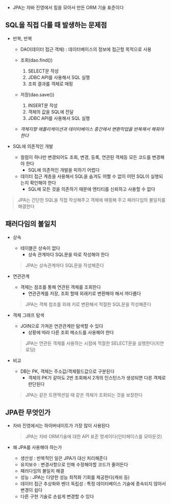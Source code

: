 - JPA는 자바 진영에서 힘을 모아서 만든 ORM 기술 표준이다

## SQL을 직접 다룰 때 발생하는 문제점
- 반복, 반복
    - DAO(데이터 접근 객체) : 데이터베이스의 정보에 접근할 목적으로 사용
    - 조회(dao.find())
        1. SELECT문 작성
        2. JDBC API를 사용해서 SQL 실행
        3. 조회 결과를 객체로 매핑

    - 저장(dao.save())
        1. INSERT문 작성
        2. 객체의 값을 SQL에 전달
        3. JDBC API를 사용해서 SQL 실행
    
    - *객체지향 애플리케이션과 데이터베이스 중간에서 변환작업을 반복해서 해줘야 한다*

- SQL에 의존적인 개발  
    - 컬럼이 하나만 변경되어도 조회, 변경, 등록, 연관된 객체등 모든 코드를 변경해야 한다
        - SQL에 의존적인 개발을 피하기 어렵다
    - 데이터 접근 계층을 사용해서 SQL을 숨겨도 어쩔 수 없이 어떤 SQL이 실행되는지 확인해야 한다
        - SQL에 모든 것을 의존하기 때문에 엔티티를 신뢰하고 사용할 수 없다

> JPA는 간단한 SQL을 직접 작성해주고 객체에 매핑해 주고 패러다임의 불일치를 해결한다

## 패러다임의 불일치 
- 상속
    - 테이블은 상속이 없다
        - 상속 관계마다 SQL문을 따로 작성해야 한다
    > JPA는 상속관계마다 SQL문을 작성해준다

- 연관관계
    - 객체는 참조를 통해 연관된 객체를 조회한다
        - 연관관계를 저장, 조회 할때 외래키로 변환해야 해서 까다롭다
    > JPA는 객체 참조를 외래 키로 변환해서 적절한 SQL문을 작성해준다

- 객체 그래프 탐색
    - JOIN으로 가져온 연관관계만 탐색할 수 있다
        - 상황에 따라 다른 조회 메소드를 사용해야 한다

    > JPA는 연관된 객체를 사용하는 시점에 적절한 SELECT문을 실행한다(지연 로딩)

- 비교
    - DB는 PK, 객체는 주소값/객체필드값으로  구분된다
        - 객체의 PK가 같아도 2번 조회해서 2개의 인스턴스가 생성되면 다른 객체로 판단된다
    > JPA는 같은 트랜잭션일 때 같은 객체가 조회되는 것을 보장한다

## JPA란 무엇인가
- 자바 진영에서는 하이버네이트가 가장 많이 사용된다
    > JPA는 자바 ORM기술에 대한 API 표준 명세이다(인터페이스를 모아둔것)

- 왜 JPA를 사용해야 하는가
    - 생산성 : 반복적인 일은 JPA가 대신 처리해준다
    - 유지보수 : 변경사항으로 인해 수정해야할 코드가 줄어든다
    - 패러다임의 불일치 해결 
    - 성능 : JPA는 다양한 성능 최적화 기회를 제공한다(캐쉬 등)
    - 데이터 접근 추상화와 벤더 독립성 : 특정 데이터베이스 기술에 종속되지 않아서 변경이 쉽다
    - 다른 구현 기술로 손쉽게 변경할 수 있다

